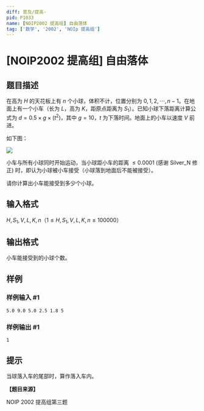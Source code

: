 ```yaml
---
diff: 普及/提高-
pid: P1033
name: [NOIP2002 提高组] 自由落体
tag: ['数学', '2002', 'NOIp 提高组']
---
```

# [NOIP2002 提高组] 自由落体
## 题目描述

在高为 $H$ 的天花板上有 $n$ 个小球，体积不计，位置分别为 $0,1,2,\cdots,n-1$。在地面上有一个小车（长为 $L$，高为 $K$，距原点距离为 $S_1$）。已知小球下落距离计算公式为 $d=0.5 \times g \times (t^2)$，其中 $g=10$，$t$ 为下落时间。地面上的小车以速度 $V$ 前进。

如下图：

![](https://cdn.luogu.com.cn/upload/image_hosting/1d177dhg.png)

小车与所有小球同时开始运动，当小球距小车的距离 $\le  0.0001$ (感谢 Silver_N 修正) 时，即认为小球被小车接受（小球落到地面后不能被接受）。

请你计算出小车能接受到多少个小球。

## 输入格式

$H,S_1,V,L,K,n$（$1 \le H,S_1,V,L,K,n \le 100000$）
## 输出格式

小车能接受到的小球个数。
## 样例

### 样例输入 #1
```
5.0 9.0 5.0 2.5 1.8 5

```
### 样例输出 #1
```
1

```
## 提示

当球落入车的尾部时，算作落入车内。

**【题目来源】**

NOIP 2002 提高组第三题
